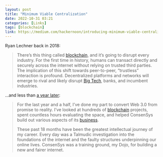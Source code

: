 ```yaml
---
layout: post
title: "Minimum Viable Centralization"
date: 2022-10-31 03:21
categories: [Links]
tags: [blockchain]
link: https://medium.com/hackernoon/introducing-minimum-viable-centralization-a55e3685f7a2
---
```


Ryan Lechner back in 2018:

>There’s this thing called [blockchain](https://hackernoon.com/tagged/blockchain), and it’s going to disrupt every industry. For the first time in history, humans can transact directly and securely across the internet without relying on trusted third parties. The implication of this shift towards peer-to-peer, “trustless” interaction is profound. Decentralized platforms and networks will emerge to rival and likely disrupt [Big Tech](https://hackernoon.com/tagged/big-data), banks, and incumbent industries.

…and less than [a year later](https://medium.com/hackernoon/im-leaving-blockchain-here-s-what-i-ve-learned-1fea6ccbe641):

>For the last year and a half, I’ve done my part to convert Web 3.0 from promise to reality. I’ve looked at hundreds of  [blockchain](https://hackernoon.com/tagged/blockchain)  projects, spent countless hours evaluating the space, and helped ConsenSys build out various aspects of its [business](https://hackernoon.com/tagged/business).
>
>These past 18 months have been the greatest intellectual journey of my career. Every day was a Talmudic investigation into the foundations of the internet and the faulty structures underpinning our online lives. ConsenSys was a training ground, my Dojo, for building a new and fairer internet.
